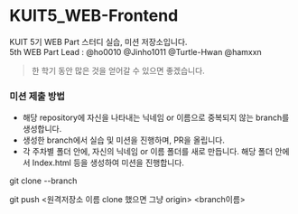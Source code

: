 # KUIT5_WEB-Frontend
KUIT 5기 WEB Part 스터디 실습, 미션 저장소입니다.   
5th WEB Part Lead : @ho0010 @Jinho1011 @Turtle-Hwan @hamxxn  
> 한 학기 동안 많은 것을 얻어갈 수 있으면 좋겠습니다.

### 미션 제출 방법
- 해당 repository에 자신을 나타내는 닉네임 or 이름으로 중복되지 않는 branch를 생성합니다.
- 생성한 branch에서 실습 및 미션을 진행하며, PR을 올립니다.
- 각 주차별 폴더 안에, 자신의 닉네임 or 이름 폴더를 새로 만듭니다. 해당 폴더 안에서 Index.html 등을 생성하여 미션을 진행합니다.

git clone --branch <branchname> <remote-repo-url>

git push <원격저장소 이름 clone 했으면 그냥 origin> <branch이름>